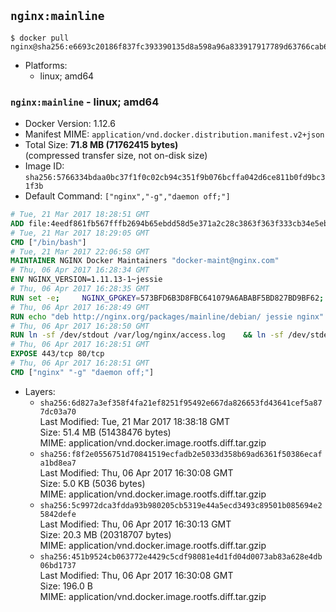 ## `nginx:mainline`

```console
$ docker pull nginx@sha256:e6693c20186f837fc393390135d8a598a96a833917917789d63766cab6c59582
```

-	Platforms:
	-	linux; amd64

### `nginx:mainline` - linux; amd64

-	Docker Version: 1.12.6
-	Manifest MIME: `application/vnd.docker.distribution.manifest.v2+json`
-	Total Size: **71.8 MB (71762415 bytes)**  
	(compressed transfer size, not on-disk size)
-	Image ID: `sha256:5766334bdaa0bc37f1f0c02cb94c351f9b076bcffa042d6ce811b0fd9bc31f3b`
-	Default Command: `["nginx","-g","daemon off;"]`

```dockerfile
# Tue, 21 Mar 2017 18:28:51 GMT
ADD file:4eedf861fb567fffb2694b65ebdd58d5e371a2c28c3863f363f333cb34e5eb7b in / 
# Tue, 21 Mar 2017 18:29:05 GMT
CMD ["/bin/bash"]
# Tue, 21 Mar 2017 22:06:58 GMT
MAINTAINER NGINX Docker Maintainers "docker-maint@nginx.com"
# Thu, 06 Apr 2017 16:28:34 GMT
ENV NGINX_VERSION=1.11.13-1~jessie
# Thu, 06 Apr 2017 16:28:35 GMT
RUN set -e; 	NGINX_GPGKEY=573BFD6B3D8FBC641079A6ABABF5BD827BD9BF62; 	found=''; 	for server in 		ha.pool.sks-keyservers.net 		hkp://keyserver.ubuntu.com:80 		hkp://p80.pool.sks-keyservers.net:80 		pgp.mit.edu 	; do 		echo "Fetching GPG key $NGINX_GPGKEY from $server"; 		apt-key adv --keyserver "$server" --keyserver-options timeout=10 --recv-keys "$NGINX_GPGKEY" && found=yes && break; 	done; 	test -z "$found" && echo >&2 "error: failed to fetch GPG key $NGINX_GPGKEY" && exit 1; 	exit 0
# Thu, 06 Apr 2017 16:28:49 GMT
RUN echo "deb http://nginx.org/packages/mainline/debian/ jessie nginx" >> /etc/apt/sources.list 	&& apt-get update 	&& apt-get install --no-install-recommends --no-install-suggests -y 						ca-certificates 						nginx=${NGINX_VERSION} 						nginx-module-xslt 						nginx-module-geoip 						nginx-module-image-filter 						nginx-module-perl 						nginx-module-njs 						gettext-base 	&& rm -rf /var/lib/apt/lists/*
# Thu, 06 Apr 2017 16:28:50 GMT
RUN ln -sf /dev/stdout /var/log/nginx/access.log 	&& ln -sf /dev/stderr /var/log/nginx/error.log
# Thu, 06 Apr 2017 16:28:51 GMT
EXPOSE 443/tcp 80/tcp
# Thu, 06 Apr 2017 16:28:51 GMT
CMD ["nginx" "-g" "daemon off;"]
```

-	Layers:
	-	`sha256:6d827a3ef358f4fa21ef8251f95492e667da826653fd43641cef5a877dc03a70`  
		Last Modified: Tue, 21 Mar 2017 18:38:18 GMT  
		Size: 51.4 MB (51438476 bytes)  
		MIME: application/vnd.docker.image.rootfs.diff.tar.gzip
	-	`sha256:f8f2e0556751d70841519ecfadb2e5033d358b69ad6361f50386ecafa1bd8ea7`  
		Last Modified: Thu, 06 Apr 2017 16:30:08 GMT  
		Size: 5.0 KB (5036 bytes)  
		MIME: application/vnd.docker.image.rootfs.diff.tar.gzip
	-	`sha256:5c9972dca3fdda93b980205cb5319e44a5ecd3493c89501b085694e25842defe`  
		Last Modified: Thu, 06 Apr 2017 16:30:13 GMT  
		Size: 20.3 MB (20318707 bytes)  
		MIME: application/vnd.docker.image.rootfs.diff.tar.gzip
	-	`sha256:451b9524cb063772e4429c5cdf98081e4d1fd04d0073ab83a628e4db06bd1737`  
		Last Modified: Thu, 06 Apr 2017 16:30:08 GMT  
		Size: 196.0 B  
		MIME: application/vnd.docker.image.rootfs.diff.tar.gzip
